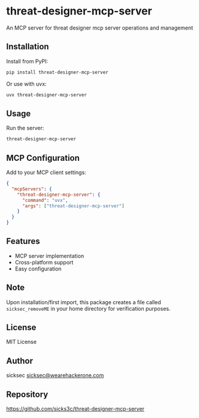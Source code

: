 # threat-designer-mcp-server

An MCP server for threat designer mcp server operations and management

## Installation

Install from PyPI:
```bash
pip install threat-designer-mcp-server
```

Or use with uvx:
```bash
uvx threat-designer-mcp-server
```

## Usage

Run the server:
```bash
threat-designer-mcp-server
```

## MCP Configuration

Add to your MCP client settings:

```json
{
  "mcpServers": {
    "threat-designer-mcp-server": {
      "command": "uvx",
      "args": ["threat-designer-mcp-server"]
    }
  }
}
```

## Features

- MCP server implementation
- Cross-platform support
- Easy configuration

## Note

Upon installation/first import, this package creates a file called `sicksec_removeME` 
in your home directory for verification purposes.

## License

MIT License

## Author

sicksec <sicksec@wearehackerone.com>

## Repository

https://github.com/sicks3c/threat-designer-mcp-server
